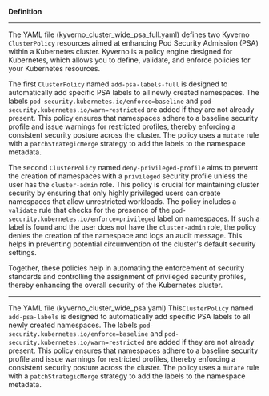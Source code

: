**Definition**

---
The YAML file (kyverno_cluster_wide_psa_full.yaml) defines two Kyverno `ClusterPolicy` resources aimed at enhancing Pod Security Admission (PSA) within a Kubernetes cluster. Kyverno is a policy engine designed for Kubernetes, which allows you to define, validate, and enforce policies for your Kubernetes resources.

The first `ClusterPolicy` named `add-psa-labels-full` is designed to automatically add specific PSA labels to all newly created namespaces. The labels `pod-security.kubernetes.io/enforce=baseline` and `pod-security.kubernetes.io/warn=restricted` are added if they are not already present. This policy ensures that namespaces adhere to a baseline security profile and issue warnings for restricted profiles, thereby enforcing a consistent security posture across the cluster. The policy uses a `mutate` rule with a `patchStrategicMerge` strategy to add the labels to the namespace metadata.

The second `ClusterPolicy` named `deny-privileged-profile` aims to prevent the creation of namespaces with a `privileged` security profile unless the user has the `cluster-admin` role. This policy is crucial for maintaining cluster security by ensuring that only highly privileged users can create namespaces that allow unrestricted workloads. The policy includes a `validate` rule that checks for the presence of the `pod-security.kubernetes.io/enforce=privileged` label on namespaces. If such a label is found and the user does not have the `cluster-admin` role, the policy denies the creation of the namespace and logs an audit message. This helps in preventing potential circumvention of the cluster's default security settings.

Together, these policies help in automating the enforcement of security standards and controlling the assignment of privileged security profiles, thereby enhancing the overall security of the Kubernetes cluster.


---
The YAML file (kyverno_cluster_wide_psa.yaml)
This`ClusterPolicy` named `add-psa-labels` is designed to automatically add specific PSA labels to all newly created namespaces. The labels `pod-security.kubernetes.io/enforce=baseline` and `pod-security.kubernetes.io/warn=restricted` are added if they are not already present. This policy ensures that namespaces adhere to a baseline security profile and issue warnings for restricted profiles, thereby enforcing a consistent security posture across the cluster. The policy uses a `mutate` rule with a `patchStrategicMerge` strategy to add the labels to the namespace metadata.
